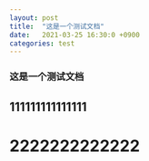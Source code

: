 ```yaml
---
layout: post
title:  "这是一个测试文档"
date:   2021-03-25 16:30:0 +0900
categories: test
---
```



### 这是一个测试文档

## 111111111111111

# 2222222222222


